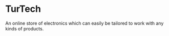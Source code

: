 # TurTech
An online store of electronics which can easily be tailored to work with any kinds of products.